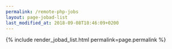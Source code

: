 ```yaml
---
permalink: /remote-php-jobs
layout: page-jobad-list
last_modified_at: 2018-09-08T18:46:09+0200
---
```

{% include render_jobad_list.html permalink=page.permalink %}
